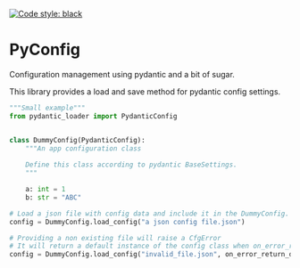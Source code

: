 [![Code style: black](https://img.shields.io/badge/code%20style-black-000000.svg)](https://github.com/psf/black)

# PyConfig

Configuration management using pydantic and a bit of sugar.

This library provides a load and save method for pydantic config settings.


```python
"""Small example"""
from pydantic_loader import PydanticConfig


class DummyConfig(PydanticConfig):
    """An app configuration class
    
    Define this class according to pydantic BaseSettings.
    """

    a: int = 1
    b: str = "ABC"

# Load a json file with config data and include it in the DummyConfig.
config = DummyConfig.load_config("a json config file.json")

# Providing a non existing file will raise a CfgError
# It will return a default instance of the config class when on_error_return_default=True
config = DummyConfig.load_config("invalid_file.json", on_error_return_default=True)
```
